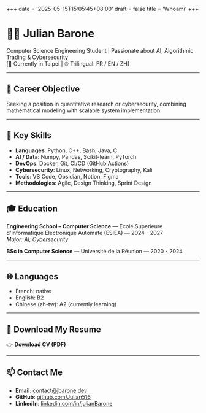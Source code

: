 +++
date = '2025-05-15T15:05:45+08:00'
draft = false
title = 'Whoami'
+++
# 👨‍💻 Julian Barone

Computer Science Engineering Student | Passionate about AI, Algorithmic Trading & Cybersecurity  
[📍 Currently in Taipei | 🌐 Trilingual: FR / EN / ZH]

---

## 🎯 Career Objective  
Seeking a position in quantitative research or cybersecurity, combining mathematical modeling with scalable system implementation.

---

## 🧠 Key Skills

- **Languages**: Python, C++, Bash, Java, C
- **AI / Data**: Numpy, Pandas, Scikit-learn, PyTorch  
- **DevOps**: Docker, Git, CI/CD (GitHub Actions)  
- **Cybersecurity**: Linux, Networking, Cryptography, Kali  
- **Tools**: VS Code, Obsidian, Notion, Figma  
- **Methodologies**: Agile, Design Thinking, Sprint Design

---

## 🎓 Education

**Engineering School – Computer Science** — Ecole Superieure d'Informatique Electronique Automate (ESIEA) — 2024 - 2027  
_Major: AI, Cybersecurity_ 

**BSc in Computer Science** — Université de la Réunion — 2020 - 2024

---

## 🌐 Languages

- French: native  
- English: B2
- Chinese (zh-tw): A2 (currently learning)

---

## 📎 Download My Resume

👉 [**Download CV (PDF)**](/about/julian_Resume.pdf)

---

## 📫 Contact Me

- **Email**: contact@jbarone.dev  
- **GitHub**: [github.com/Julian516](https://github.com/Julian516)  
- **LinkedIn**: [linkedin.com/in/julianBarone](https://linkedin.com/in/julianBarone)